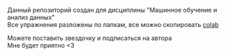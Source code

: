 Данный репозиторий создан для дисциплины "Машинное обучение и анализ данных"  
Все упражнения разложены по папкам, все можно скопировать [colab](https://colab.research.google.com/)

Можете поставить звездочку и подписаться на автора  
Мне будет приятно <3